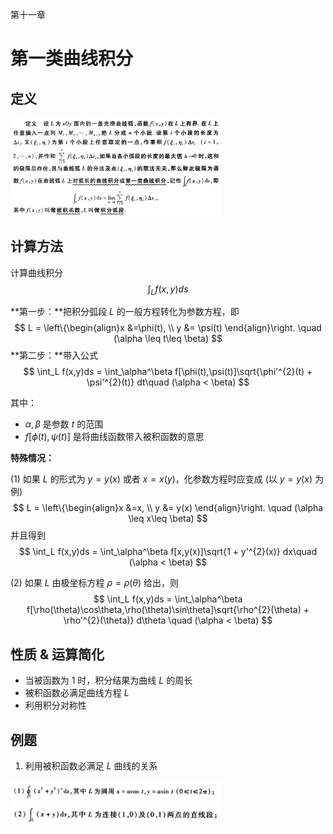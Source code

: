 第十一章

# 第一类曲线积分



## 定义

<img src="../assets/images/image-20200506101806787.png" alt="image-20200506101806787" style="zoom:33%;" />



## 计算方法

计算曲线积分
$$
\int_L f(x,y)ds
$$

**第一步：**把积分弧段 $L$ 的一般方程转化为参数方程，即
$$
L = \left\{\begin{align}x &=\phi(t), \\ y &= \psi(t) \end{align}\right. \quad (\alpha \leq t\leq \beta)
$$
**第二步：**带入公式
$$
\int_L f(x,y)ds = \int_\alpha^\beta f[\phi(t),\psi(t)]\sqrt{\phi'^{2}(t) + \psi'^{2}(t)} dt\quad (\alpha < \beta)
$$

其中：

- $\alpha,\beta$ 是参数 $t$ 的范围
- $f[\phi(t),\psi(t)]$ 是将曲线函数带入被积函数的意思



**特殊情况：**

(1) 如果 $L$ 的形式为 $y=y(x)$ 或者 $x=x(y)$，化参数方程时应变成 (以 $y=y(x)$ 为例)
$$
L = \left\{\begin{align}x &=x, \\ y &= y(x) \end{align}\right. \quad (\alpha \leq x\leq \beta)
$$
并且得到
$$
\int_L f(x,y)ds = \int_\alpha^\beta f[x,y(x)]\sqrt{1 + y'^{2}(x)} dx\quad (\alpha < \beta)
$$


(2) 如果 $L$ 由极坐标方程 $\rho = \rho(\theta)$ 给出，则
$$
\int_L f(x,y)ds = \int_\alpha^\beta f[\rho(\theta)\cos\theta,\rho(\theta)\sin\theta]\sqrt{\rho^{2}(\theta) + \rho'^{2}(\theta)} d\theta \quad (\alpha < \beta)
$$





## 性质 & 运算简化

- 当被函数为 1 时，积分结果为曲线 $L$ 的周长
- 被积函数必满足曲线方程 $L$
- 利用积分对称性



## 例题

1. 利用被积函数必满足 $L$ 曲线的关系

<img src="../assets/images/image-20200506093222258.png" alt="image-20200506093222258" style="zoom: 33%;" />

<img src="../assets/images/image-20200506093348034.png" alt="image-20200506093348034" style="zoom:33%;" />

